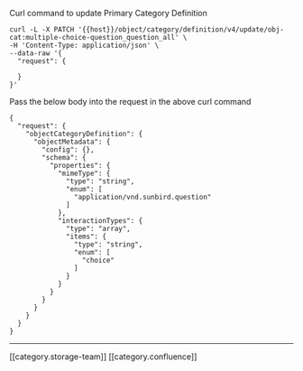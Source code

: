 Curl command to update Primary Category Definition


```
curl -L -X PATCH '{{host}}/object/category/definition/v4/update/obj-cat:multiple-choice-question_question_all' \
-H 'Content-Type: application/json' \
--data-raw '{
  "request": {
    
  }
}'

```
Pass the below body into the request in the above curl command


```
{
  "request": {
    "objectCategoryDefinition": {
      "objectMetadata": {
        "config": {},
        "schema": {
          "properties": {
            "mimeType": {
              "type": "string",
              "enum": [
                "application/vnd.sunbird.question"
              ]
            },
            "interactionTypes": {
              "type": "array",
              "items": {
                "type": "string",
                "enum": [
                  "choice"
                ]
              }
            }
          }
        }
      }
    }
  }
}
```




*****

[[category.storage-team]] 
[[category.confluence]] 
